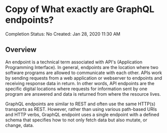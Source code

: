 # Copy of What exactly are GraphQL endpoints?

Completion Status: No
Created: Jan 28, 2020 11:30 AM

## Overview

An endpoint is a technical term associated with API's (Application Programming Interface). In general, endpoints are the location where two software programs are allowed to communicate with each other. APIs work by sending requests from a web application or webserver to endpoints and receiving response data in return. In other words, API endpoints are the specific digital locations where requests for information sent by one program are answered and data is returned from where the resource lives. 

GraphQL endpoints are similar to REST and often use the same HTTP(s) transports as REST. However, rather than using various path-based URIs and HTTP verbs, GraphQL endpoint uses a single endpoint with a defined schema that specifies how to not only fetch data but also mutate, or change, data.
